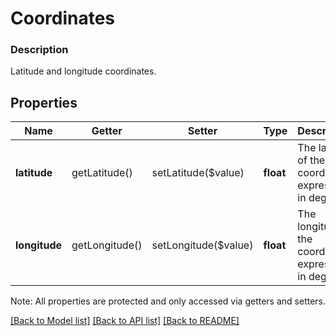 # Coordinates

### Description

Latitude and longitude coordinates.

## Properties
Name | Getter | Setter | Type | Description | Notes
------------ | ------------- | ------------- | ------------- | ------------- | -------------
**latitude** | getLatitude() | setLatitude($value) | **float** | The latitude of the coordinate expressed in degrees. | [optional] 
**longitude** | getLongitude() | setLongitude($value) | **float** | The longitude of the coordinate expressed in degrees. | [optional] 

Note: All properties are protected and only accessed via getters and setters.

[[Back to Model list]](../../README.md#documentation-for-models) [[Back to API list]](../../README.md#documentation-for-api-endpoints) [[Back to README]](../../README.md)

